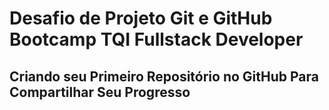 # Desafio de Projeto Git e GitHub Bootcamp TQI Fullstack Developer
## Criando seu Primeiro Repositório no GitHub Para Compartilhar Seu Progresso
